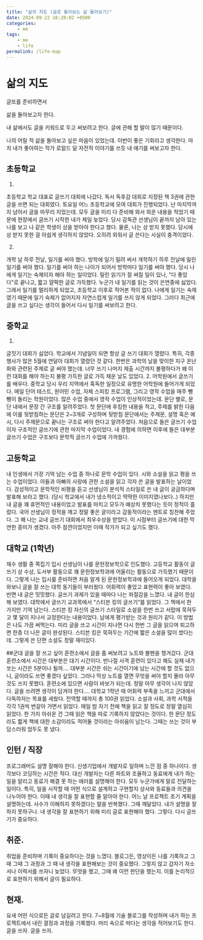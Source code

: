 ```yaml
---
title: "삶의 지도 (글로 돌아보는 삶 돌아보기)"
date: 2024-09-22 16:20:02 +0500
categories:
    - me
tags:
    - me
    - life
permalink: /life-map
---
```

# 삶의 지도


글또를 준비하면서

삶을 돌아보고자 한다.

내 삶에서도 글을 키워드로 두고 써보려고 한다. 글에 관해 할 말이 많기 때문이다. 

나의 어릴 적 삶을 돌아보고 싶은 마음이 있었는데. 이번이 좋은 기회라고 생각한다. 마치 내가 좋아하는 작가 로알드 달 자전적 이야기를 쓰듯 내 얘기를 써보고자 한다.

## 초등학교 
1. 
초등학교 학교 대표로 글쓰기 대회에 나갔다. 독서 독후감 대회로 지정된 책 3권에 관한 글을 쓰면 되는 대회였다. 토요일 어느 초등학교에 모여 대회가 진행되었다. 난 마지막까지 남아서 글을 마무리 지었는데. 모두 글을 미리 다 준비해 와서 외운 내용을 적었기 때문에 현장에서 글쓰기 시작한 내가 제일 늦었다. 당시 감독관 선생님이 끝까지 남아 있는 나를 보고 나 같은 학생이 상을 받아야 한다고 했다. 물론, 나는 상 받지 못했다. 당시에 상 받지 못한 걸 아쉽게 생각하지 않았다. 오히려 외워서 글 쓴다는 사실이 충격이었다. 

2. 
개학 날 하루 전날, 일기를 써야 했다. 방학에 일기 밀려 써서 개학하기 하루 전날에 밀린 일기를 써야 했다. 일기를 써야 하는 나이가 되어서 방학마다 일기를 써야 했다. 당시 나에게 일기는 숙제이자 해야 하는 일이었다. 밀린 읽기가 잘 써질 일이 있나, "다 좋았다"로 끝나고, 짧고 얄팍한 글로 가득했다. 
누군가 내 일기를 읽는 것이 은연중에 싫었다. 그래서 일기를 멀리하게 되었고, 초등학교 이후로 적어본 적이 없다. 나에게 일기는 숙제였기 때문에 일기 숙제가 없어지자 자연스럽게 일기를 쓰지 않게 되었다. 그러다 최근에 글을 쓰고 싶다는 생각이 들어서 다시 일기를 써보려고 한다.

## 중학교
1.
글짓기 대회가 싫었다. 학교에서 기념일이 되면 항상 글 쓰기 대회가 열렸다. 특히, 각종 행사가 많은 5월에 연달아 대회가 열렸던 것 같다. 한번은 과학의 날을 맞이한 지구 온난화와 관련된 주제로 글 써야 했는데. 너무 쓰기 나머지 제출 시간까지 불평하다가 왜 이런 대회를 해야 하는지 불평 가득한 글로 가득 채운 날도 있었다. 
2. 
어학원에서 글쓰기를 배우다. 
중학교 당시 우리 지역에서 혹독한 일정으로 유명한 어학원에 들어가게 되었다. 매일 단어 테스트, 원어민 수업, 자체 스피킹 프로그램, 그리고 영작 수업을 매주 뺑뺑이 돌리는 학원이었다. 많은 수업 중에서 영작 수업이 인상적이었는데. 문단 별로, 문단 내에서 문장 간 구조를 알려주었다. 첫 문단에 후킹한 내용을 적고, 주제를 밝힌 다음에 이를 뒷받침하는 문단은 2~3개로 구성하며 뒷받침 문단에서는 주제문, 설명 혹은 예시, 다시 주제문으로 끝나는 구조로 써야 한다고 알려주었다. 처음으로 들은 글쓰기 수업이자 구조적인 글쓰기에 관한 마지막 수업이었다. 내 경험에 의하면 이후에 들은 대부분 글쓰기 수업은 구조보다 문학적 글쓰기 수업에 가까웠다.

## 고등학교
내 인생에서 가장 기억 남는 수업 중 하나로 문학 수업이 있다. 시와 소설을 읽고 평을 쓰는 수업이었다. 아들과 아빠의 사랑에 관한 소설을 읽고 각자 쓴 글을 발표하는 날이었다. 감성적이고 문학적인 비평을 듣고 선생님이 분석적 스타일로 쓴 내 글이 궁금하다며 발표해 보라고 했다. (당시 학교에서 내가 냉소적이고 딱딱한 이미지였나보다..) 하지만 내 글을 꽤 휴먼적인 내용이었고 발표를 마치고 모두가 예상치 못했다는 듯이 정적이 흘렀다. 국어 선생님이 정적을 깨고 정말 좋은 글이라고 감동적이라는 멘트로 칭찬해 주었다. 그 해 나는 교내 글쓰기 대회에서 최우수상을 받았다. 이 시점부터 글쓰기에 대한 막연한 흥미가 생겼다. 아주 잠깐이었지만 이때 작가가 되고 싶기도 했다.

## 대학교 (1학년)
재수 생활 중 쪽집기 입시 선생님이 나를 문헌정보학으로 인도했다. 고등학교 활동이 글쓰기 상 수상, 도서부 활동으로 꽤 문헌정보학과에 어울리는 활동으로 가득했기 때문이다. 그렇게 나는 입시를 준비하면 처음 알게 된 문헌정보학과에 들어오게 되었다. 
대학을 와보니 글을 잘 쓰는 대학 동기들이 부러웠다. 어휘력이 좋았고 표현력이 좋아 보였다. 반면 내 글은 밋밋했다. 글쓰기 과제가 있을 때마다 나는 좌절감을 느꼈다. 내 글이 한심해 보였다. 
대학에서 글쓰기 교과목에서 “스티븐 킹의 글쓰기”를 읽었다. 그 책에서 한 가지만 기억 남는다. 스티븐 킹 자신의 글쓰기 스타일로 소설을 한번 쓰고 서랍에 묵혀두고 몇 달이 지나서 교정한다는 내용이었다. 남에게 평가받는 것과 원리가 같다. 이 방법은 나도 가끔 써먹는다. 미리 글을 쓰고 시간이 지나면 다시 한번 그 글을 읽으며 퇴고하면 한층 더 나은 글이 완성된다. 스티븐 킹은 묵혀두는 기간에 짧은 소설을 많이 썼다는데. 그렇게 쓴 단편 소설도 정말 재미있다. 

##군대 
글을 잘 쓰고 싶어 훈련소에서 글을 좀 써보려고 노트와 볼펜을 챙겨갔다. 군대 훈련소에서 시간은 대부분은 대기 시간이다. 반나절 사격 훈련이 있다고 해도 실제 내가 쏘는 시간은 5분이나 될까…. 대부분 시간은 쉬는 시간이기에 남는 시간에 할 것도 없으니, 글이라도 쓰면 좋겠다 싶었다. 그러나 막상 노트를 열면 무엇을 써야 할지 몰라 아무것도 쓰지 못했다. 훈련소에 있으면 사람이 바보가 되는데. 정말 아무 생각이 나지 않았다. 글을 쓰려면 생각이 담겨야 한다….
대학교 1학년 때 어휘력 부족을 느끼고 군대에서 다독하자는 목표를 세웠다. 전역할 때까지 총 100권 읽었다. 소설과 사회, 과학 서적을 각각 1권씩 번갈아 가면서 읽었다. 매일 밤 자기 전에 책을 읽고 잘 정도로 정말 열심히 읽었다. 한 가지 아쉬운 건 그때 읽은 책을 따로 기록하지 않았다는 것이다. 한 문단 정도라도 짧게 책에 대한 소감이라도 적어둘 것이라는 아쉬움이 남는다. 그때는 쓰는 것이 부담스러워 엄두도 못 냈다. 


## 인턴 / 직장
프로그래머도 설명 잘해야 한다. 
 신생기업에서 개발자로 일하며 느낀 점 중 하나이다. 생각보다 코딩하는 시간은 적다. 대신 개발자는 다른 파트와 조율하고 동료에게 내가 하는 일을 알리고 동료가 해결 못 하는 에러를 설명해야 한다. 모두 누군가에게 말로 전달하는 일이다. 특히, 일을 시작할 때 어떤 식으로 설계하고 구현할지 상사와 동료들과 의견을 나누어야 한다. 이때 내 생각을 잘 표현할 줄 알아야 한다. 어느 날 프로젝트 초기 계획을 설명하는데. 사수가 이해하지 못하겠다는 말을 반복했다. 그때 깨달았다. 내가 설명을 잘하지 못하구나. 내 생각을 잘 표현하기 위해 미리 글로 표현해야 했다. 그렇다. 다시 글쓰기가 중요하다.


## 취준. 
취업을 준비하며 기록이 중요하다는 것을 느꼈다. 블로그든, 영상이든 나를 기록하고 그때 그때 그 과정과 그 때 내 생각을 표현해보는 것이 중요했다. 그렇지 않고 갑자기 자소서나 이력서를 쓰자니 늦었다. 무엇을 했고, 그때 왜 이런 판단을 했는지. 이를 논리적으로 표현하기 위해서 글이 필요하다. 

## 현재.
요새 어떤 식으로든 글로 남길려고 한다. 7~8월에 기술 블로그를 작성하며 내가 하는 프로젝트에서 내린 결정과 과정을 기록했다. 머리 속으로 떠다는 생각을 적어보기도 한다. 글을 쓰자. 글을 쓰자. 

